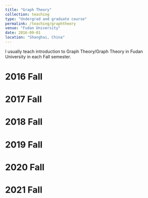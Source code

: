 ```yaml
---
title: "Graph Theory"
collection: teaching
type: "Undergrad and graduate course"
permalink: /teaching/graphtheory
venue: "Fudan University"
date: 2016-09-01
location: "Shanghai, China"
---
```


I usually teach introduction to Graph Theory/Graph Theory in Fudan University in each Fall semester. 

2016 Fall
======

2017 Fall
======

2018 Fall
======

2019 Fall
======

2020 Fall
======

2021 Fall
======
